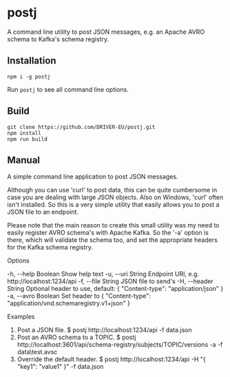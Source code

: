 # postj

A command line utility to post JSON messages, e.g. an Apache AVRO schema to Kafka's schema registry.

## Installation

```
npm i -g postj
```
Run `postj` to see all command line options.

## Build

```
git clone https://github.com/DRIVER-EU/postj.git
npm install
npm run build
```

## Manual

A simple command line application to post JSON messages.

Although you can use 'curl' to post data, this can be quite cumbersome in case you are dealing with large JSON objects. Also on Windows, 'curl' often isn't installed. So this is a very simple utility that easily allows you to post a JSON file to an endpoint.

Please note that the main reason to create this small utility was my need to easily register AVRO schema's with Apache Kafka. So the '-a' option is there, which will validate the schema too, and set the appropriate headers for the Kafka schema registry.

Options

  -h, --help Boolean    Show help text
  -u, --uri String      Endpoint URI, e.g. http://localhost:1234/api
  -f, --file String     JSON file to send's
  -H, --header String   Optional header to use, default: { "Content-type": "application/json" }
  -a, --avro Boolean    Set header to { "Content-type": "application/vnd.schemaregistry.v1+json" }

Examples

  01. Post a JSON file.                $ postj http://localhost:1234/api -f data.json
  02. Post an AVRO schema to a TOPIC.  $ postj http://localhost:3601/api/schema-registry/subjects/TOPIC/versions -a -f data\test.avsc
  03. Override the default header.     $ postj http://localhost:1234/api -H "{ "key1": "value1" }" -f data.json
